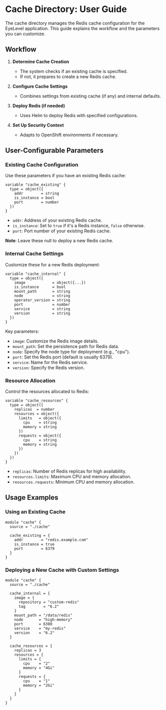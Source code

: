 # Cache Directory: User Guide
The cache directory manages the Redis cache configuration for the EyeLevel application. This guide explains the workflow and the parameters you can customize.

## Workflow

1. **Determine Cache Creation**
   - The system checks if an existing cache is specified.
   - If not, it prepares to create a new Redis cache.

2. **Configure Cache Settings**
   - Combines settings from existing cache (if any) and internal defaults.

3. **Deploy Redis (if needed)**
   - Uses Helm to deploy Redis with specified configurations.

4. **Set Up Security Context**
   - Adapts to OpenShift environments if necessary.

## User-Configurable Parameters

### Existing Cache Configuration
Use these parameters if you have an existing Redis cache:

```hcl
variable "cache_existing" {
  type = object({
    addr        = string
    is_instance = bool
    port        = number
  })
}
```

- `addr`: Address of your existing Redis cache.
- `is_instance`: Set to `true` if it's a Redis instance, `false` otherwise.
- `port`: Port number of your existing Redis cache.

**Note**: Leave these null to deploy a new Redis cache.

### Internal Cache Settings
Customize these for a new Redis deployment:

```hcl
variable "cache_internal" {
  type = object({
    image            = object({...})
    is_instance      = bool
    mount_path       = string
    node             = string
    operator_version = string
    port             = number
    service          = string
    version          = string
  })
}
```

Key parameters:
- `image`: Customize the Redis image details.
- `mount_path`: Set the persistence path for Redis data.
- `node`: Specify the node type for deployment (e.g., "cpu").
- `port`: Set the Redis port (default is usually 6379).
- `service`: Name for the Redis service.
- `version`: Specify the Redis version.

### Resource Allocation
Control the resources allocated to Redis:

```hcl
variable "cache_resources" {
  type = object({
    replicas  = number
    resources = object({
      limits   = object({
        cpu    = string
        memory = string
      })
      requests = object({
        cpu    = string
        memory = string
      })
    })
  })
}
```

- `replicas`: Number of Redis replicas for high availability.
- `resources.limits`: Maximum CPU and memory allocation.
- `resources.requests`: Minimum CPU and memory allocation.

## Usage Examples

### Using an Existing Cache

```hcl
module "cache" {
  source = "./cache"
  
  cache_existing = {
    addr        = "redis.example.com"
    is_instance = true
    port        = 6379
  }
}
```

### Deploying a New Cache with Custom Settings

```hcl
module "cache" {
  source = "./cache"
  
  cache_internal = {
    image = {
      repository = "custom-redis"
      tag        = "6.2"
    }
    mount_path = "/data/redis"
    node       = "high-memory"
    port       = 6380
    service    = "my-redis"
    version    = "6.2"
  }
  
  cache_resources = {
    replicas = 3
    resources = {
      limits = {
        cpu    = "2"
        memory = "4Gi"
      }
      requests = {
        cpu    = "1"
        memory = "2Gi"
      }
    }
  }
}
```